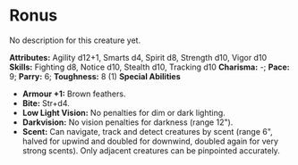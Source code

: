 # Ronus

No description for this creature yet.

**Attributes:** Agility d12+1, Smarts d4, Spirit d8, Strength d10, Vigor
d10
**Skills:** Fighting d8, Notice d10, Stealth d10, Tracking d10
**Charisma:** -; **Pace:** 9; **Parry:** 6; **Toughness:** 8 (1)
**Special Abilities**

- **Armour +1:** Brown feathers.
- **Bite:** Str+d4.
- **Low Light Vision:** No penalties for dim or dark lighting.
- **Darkvision:** No vision penalties for darkness (range 12").
- **Scent:** Can navigate, track and detect creatures by scent (range
6", halved for upwind and doubled for downwind, doubled again for very
strong scents). Only adjacent creatures can be pinpointed accurately.
